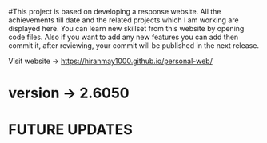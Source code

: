 #This project is based on developing a response website. All the achievements till date and the related projects which I am working are displayed here. You can learn new skillset from this website by opening code files. Also if you want to add any new features you can add then commit it, after reviewing, your commit will be published in the next release. 

Visit website -> https://hiranmay1000.github.io/personal-web/
# version -> 2.6050

# FUTURE UPDATES
